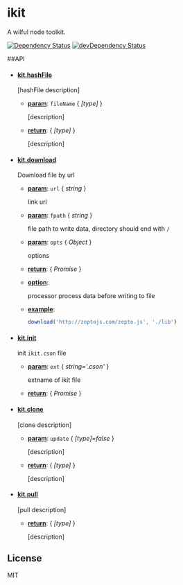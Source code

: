 ikit
=================

A wilful node toolkit.

[![Dependency Status](https://david-dm.org/dracupid/ikit.svg?style=flat)](https://david-dm.org/dracupid/ikit)
[![devDependency Status](https://david-dm.org/dracupid/ikit/dev-status.svg)](https://david-dm.org/dracupid/ikit#info=devDependencies)


##API





- #### <a href="lib/kit.coffee?source#L40" target="_blank"><b>kit.hashFile</b></a>
  [hashFile description]

  - **<u>param</u>**: `fileName` { _[type]_ }

    [description]

  - **<u>return</u>**: { _[type]_ }

    [description]

- #### <a href="lib/kit.coffee?source#L90" target="_blank"><b>kit.download</b></a>
  Download file by url

  - **<u>param</u>**: `url` { _string_ }

    link url

  - **<u>param</u>**: `fpath` { _string_ }

    file path to write data, directory should end with `/`

  - **<u>param</u>**: `opts` { _Object_ }

    options

  - **<u>return</u>**: { _Promise_ }

  - **<u>option</u>**: 

    processor process data before writing to file

  - **<u>example</u>**: 

    ```javascript
    download('http://zeptojs.com/zepto.js', './lib')
    ```

- #### <a href="lib/kit.coffee?source#L117" target="_blank"><b>kit.init</b></a>
  init `ikit.cson` file

  - **<u>param</u>**: `ext` { _string='.cson'_ }

    extname of ikit file

  - **<u>return</u>**: { _Promise_ }

- #### <a href="lib/kit.coffee?source#L137" target="_blank"><b>kit.clone</b></a>
  [clone description]

  - **<u>param</u>**: `update` { _[type]=false_ }

    [description]

  - **<u>return</u>**: { _[type]_ }

    [description]

- #### <a href="lib/kit.coffee?source#L158" target="_blank"><b>kit.pull</b></a>
  [pull description]

  - **<u>return</u>**: { _[type]_ }

    [description]



## License
MIT
